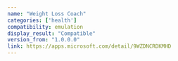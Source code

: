 ```yaml
---
name: "Weight Loss Coach"
categories: ['health']
compatibility: emulation
display_result: "Compatible"
version_from: "1.0.0.0"
link: https://apps.microsoft.com/detail/9WZDNCRDKMHD
---
```

